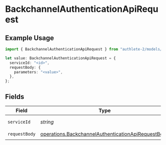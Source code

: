 # BackchannelAuthenticationApiRequest

## Example Usage

```typescript
import { BackchannelAuthenticationApiRequest } from "authlete-2/models/operations";

let value: BackchannelAuthenticationApiRequest = {
  serviceId: "<id>",
  requestBody: {
    parameters: "<value>",
  },
};
```

## Fields

| Field                                                                                                                    | Type                                                                                                                     | Required                                                                                                                 | Description                                                                                                              |
| ------------------------------------------------------------------------------------------------------------------------ | ------------------------------------------------------------------------------------------------------------------------ | ------------------------------------------------------------------------------------------------------------------------ | ------------------------------------------------------------------------------------------------------------------------ |
| `serviceId`                                                                                                              | *string*                                                                                                                 | :heavy_check_mark:                                                                                                       | A service ID.                                                                                                            |
| `requestBody`                                                                                                            | [operations.BackchannelAuthenticationApiRequestBody](../../models/operations/backchannelauthenticationapirequestbody.md) | :heavy_check_mark:                                                                                                       | N/A                                                                                                                      |